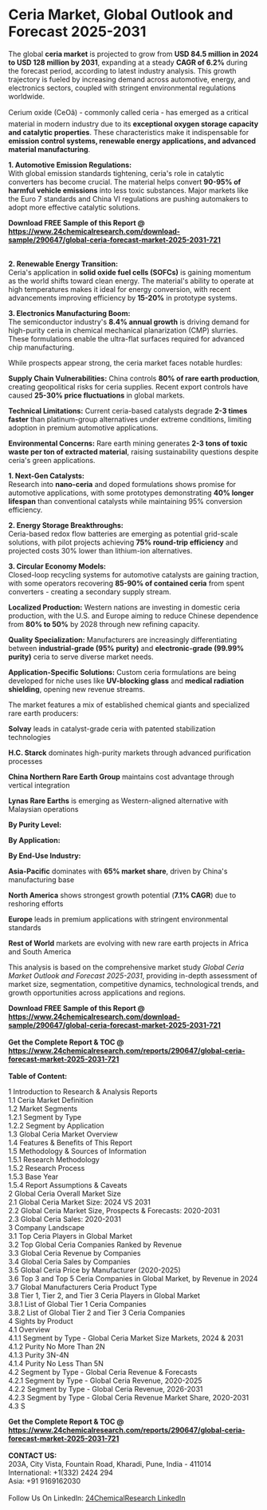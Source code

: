 <h1>Ceria Market, Global Outlook and Forecast 2025-2031</h1><p>The global <strong>ceria market</strong> is projected to grow from <strong>USD 84.5 million in 2024 to USD 128 million by 2031</strong>, expanding at a steady <strong>CAGR of 6.2%</strong> during the forecast period, according to latest industry analysis. This growth trajectory is fueled by increasing demand across automotive, energy, and electronics sectors, coupled with stringent environmental regulations worldwide.</p><p>Cerium oxide (CeOâ) - commonly called ceria - has emerged as a critical material in modern industry due to its <strong>exceptional oxygen storage capacity and catalytic properties</strong>. These characteristics make it indispensable for <strong>emission control systems, renewable energy applications, and advanced material manufacturing</strong>.</p><p><strong>1. Automotive Emission Regulations:</strong><br>
With global emission standards tightening, ceria's role in catalytic converters has become crucial. The material helps convert <strong>90-95% of harmful vehicle emissions</strong> into less toxic substances. Major markets like the Euro 7 standards and China VI regulations are pushing automakers to adopt more effective catalytic solutions.</p><div><b>Download FREE Sample of this Report @ 
            <a href="https://www.24chemicalresearch.com/download-sample/290647/global-ceria-forecast-market-2025-2031-721">
            https://www.24chemicalresearch.com/download-sample/290647/global-ceria-forecast-market-2025-2031-721</a></b></div><br><p><strong>2. Renewable Energy Transition:</strong><br>
Ceria's application in <strong>solid oxide fuel cells (SOFCs)</strong> is gaining momentum as the world shifts toward clean energy. The material's ability to operate at high temperatures makes it ideal for energy conversion, with recent advancements improving efficiency by <strong>15-20%</strong> in prototype systems.</p><p><strong>3. Electronics Manufacturing Boom:</strong><br>
The semiconductor industry's <strong>8.4% annual growth</strong> is driving demand for high-purity ceria in chemical mechanical planarization (CMP) slurries. These formulations enable the ultra-flat surfaces required for advanced chip manufacturing.</p><p>While prospects appear strong, the ceria market faces notable hurdles:</p><p><strong>Supply Chain Vulnerabilities:</strong> China controls <strong>80% of rare earth production</strong>, creating geopolitical risks for ceria supplies. Recent export controls have caused <strong>25-30% price fluctuations</strong> in global markets.</p><p><strong>Technical Limitations:</strong> Current ceria-based catalysts degrade <strong>2-3 times faster</strong> than platinum-group alternatives under extreme conditions, limiting adoption in premium automotive applications.</p><p><strong>Environmental Concerns:</strong> Rare earth mining generates <strong>2-3 tons of toxic waste per ton of extracted material</strong>, raising sustainability questions despite ceria's green applications.</p><p><strong>1. Next-Gen Catalysts:</strong><br>
Research into <strong>nano-ceria</strong> and doped formulations shows promise for automotive applications, with some prototypes demonstrating <strong>40% longer lifespan</strong> than conventional catalysts while maintaining 95% conversion efficiency.</p><p><strong>2. Energy Storage Breakthroughs:</strong><br>
Ceria-based redox flow batteries are emerging as potential grid-scale solutions, with pilot projects achieving <strong>75% round-trip efficiency</strong> and projected costs 30% lower than lithium-ion alternatives.</p><p><strong>3. Circular Economy Models:</strong><br>
Closed-loop recycling systems for automotive catalysts are gaining traction, with some operators recovering <strong>85-90% of contained ceria</strong> from spent converters - creating a secondary supply stream.</p><p><strong>Localized Production:</strong> Western nations are investing in domestic ceria production, with the U.S. and Europe aiming to reduce Chinese dependence from <strong>80% to 50%</strong> by 2028 through new refining capacity.</p><p><strong>Quality Specialization:</strong> Manufacturers are increasingly differentiating between <strong>industrial-grade (95% purity)</strong> and <strong>electronic-grade (99.99% purity)</strong> ceria to serve diverse market needs.</p><p><strong>Application-Specific Solutions:</strong> Custom ceria formulations are being developed for niche uses like <strong>UV-blocking glass</strong> and <strong>medical radiation shielding</strong>, opening new revenue streams.</p><p>The market features a mix of established chemical giants and specialized rare earth producers:</p><p><strong>Solvay</strong> leads in catalyst-grade ceria with patented stabilization technologies</p><p><strong>H.C. Starck</strong> dominates high-purity markets through advanced purification processes</p><p><strong>China Northern Rare Earth Group</strong> maintains cost advantage through vertical integration</p><p><strong>Lynas Rare Earths</strong> is emerging as Western-aligned alternative with Malaysian operations</p><p><strong>By Purity Level:</strong></p><p><strong>By Application:</strong></p><p><strong>By End-Use Industry:</strong></p><p><strong>Asia-Pacific</strong> dominates with <strong>65% market share</strong>, driven by China's manufacturing base</p><p><strong>North America</strong> shows strongest growth potential (<strong>7.1% CAGR</strong>) due to reshoring efforts</p><p><strong>Europe</strong> leads in premium applications with stringent environmental standards</p><p><strong>Rest of World</strong> markets are evolving with new rare earth projects in Africa and South America</p><p>This analysis is based on the comprehensive market study <em>Global Ceria Market Outlook and Forecast 2025-2031</em>, providing in-depth assessment of market size, segmentation, competitive dynamics, technological trends, and growth opportunities across applications and regions.</p><div><b>Download FREE Sample of this Report @ 
            <a href="https://www.24chemicalresearch.com/download-sample/290647/global-ceria-forecast-market-2025-2031-721">
            https://www.24chemicalresearch.com/download-sample/290647/global-ceria-forecast-market-2025-2031-721</a></b></div><br><div><b>Get the Complete Report & TOC @ 
            <a href="https://www.24chemicalresearch.com/reports/290647/global-ceria-forecast-market-2025-2031-721">
            https://www.24chemicalresearch.com/reports/290647/global-ceria-forecast-market-2025-2031-721</a></b></div><br>
            <b>Table of Content:</b><p>1 Introduction to Research & Analysis Reports<br />
 1.1 Ceria Market Definition<br />
 1.2 Market Segments<br />
 1.2.1 Segment by Type<br />
 1.2.2 Segment by Application<br />
 1.3 Global Ceria Market Overview<br />
 1.4 Features & Benefits of This Report<br />
 1.5 Methodology & Sources of Information<br />
 1.5.1 Research Methodology<br />
 1.5.2 Research Process<br />
 1.5.3 Base Year<br />
 1.5.4 Report Assumptions & Caveats<br />
2 Global Ceria Overall Market Size<br />
 2.1 Global Ceria Market Size: 2024 VS 2031<br />
 2.2 Global Ceria Market Size, Prospects & Forecasts: 2020-2031<br />
 2.3 Global Ceria Sales: 2020-2031<br />
3 Company Landscape<br />
 3.1 Top Ceria Players in Global Market<br />
 3.2 Top Global Ceria Companies Ranked by Revenue<br />
 3.3 Global Ceria Revenue by Companies<br />
 3.4 Global Ceria Sales by Companies<br />
 3.5 Global Ceria Price by Manufacturer (2020-2025)<br />
 3.6 Top 3 and Top 5 Ceria Companies in Global Market, by Revenue in 2024<br />
 3.7 Global Manufacturers Ceria Product Type<br />
 3.8 Tier 1, Tier 2, and Tier 3 Ceria Players in Global Market<br />
 3.8.1 List of Global Tier 1 Ceria Companies<br />
 3.8.2 List of Global Tier 2 and Tier 3 Ceria Companies<br />
4 Sights by Product<br />
 4.1 Overview<br />
 4.1.1 Segment by Type - Global Ceria Market Size Markets, 2024 & 2031<br />
 4.1.2 Purity No More Than 2N<br />
 4.1.3 Purity 3N-4N<br />
 4.1.4 Purity No Less Than 5N<br />
 4.2 Segment by Type - Global Ceria Revenue & Forecasts<br />
 4.2.1 Segment by Type - Global Ceria Revenue, 2020-2025<br />
 4.2.2 Segment by Type - Global Ceria Revenue, 2026-2031<br />
 4.2.3 Segment by Type - Global Ceria Revenue Market Share, 2020-2031<br />
 4.3 S</p><div><b>Get the Complete Report & TOC @ 
            <a href="https://www.24chemicalresearch.com/reports/290647/global-ceria-forecast-market-2025-2031-721">
            https://www.24chemicalresearch.com/reports/290647/global-ceria-forecast-market-2025-2031-721</a></b></div><br><b>CONTACT US:</b><br>
            203A, City Vista, Fountain Road, Kharadi, Pune, India - 411014<br>
            International: +1(332) 2424 294<br>
            Asia: +91 9169162030 <br><br>
            Follow Us On LinkedIn: <a href="https://www.linkedin.com/company/24chemicalresearch/">24ChemicalResearch LinkedIn</a>